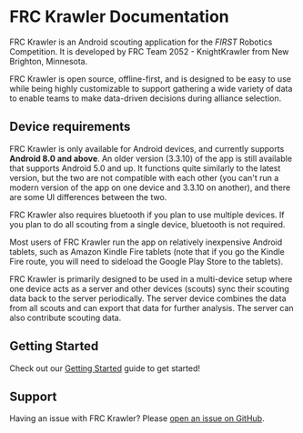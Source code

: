 # FRC Krawler Documentation
FRC Krawler is an Android scouting application for the _FIRST_ Robotics Competition. It is developed 
by FRC Team 2052 - KnightKrawler from New Brighton, Minnesota.

FRC Krawler is open source, offline-first, and is designed to be easy to use while being
highly customizable to support gathering a wide variety of data to enable teams to make data-driven
decisions during alliance selection.

## Device requirements
FRC Krawler is only available for Android devices, and currently supports **Android 8.0 and above**. 
An older version (3.3.10) of the app is still available that supports Android 5.0 and up. It functions
quite similarly to the latest version, but the two are not compatible with each other (you can't run a 
modern version of the app on one device and 3.3.10 on another), and there are some UI differences 
between the two.

FRC Krawler also requires bluetooth if you plan to use multiple devices. If you plan to do all scouting
from a single device, bluetooth is not required.

Most users of FRC Krawler run the app on relatively inexpensive Android tablets, such as Amazon Kindle
Fire tablets (note that if you go the Kindle Fire route, you will need to sideload the Google Play 
Store to the tablets). 

FRC Krawler is primarily designed to be used in a multi-device setup where one device acts as a 
server and other devices (scouts) sync their scouting data back to the server periodically. The server
device combines the data from all scouts and can export that data for further analysis. The server 
can also contribute scouting data.

## Getting Started
Check out our [Getting Started](/getting-started/setup) guide to get started!

## Support
Having an issue with FRC Krawler? Please [open an issue on GitHub](https://github.com/frc2052/FRC-Krawler/issues/new).
